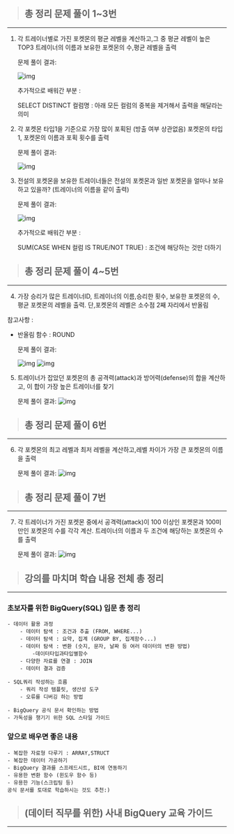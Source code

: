 > ## 총 정리 문제 풀이 1~3번
---

1. 각 트레이너별로 가진 포켓몬의 평균 레벨을 계산하고,그 중 평균 레벨이 높은 TOP3 트레이너의 이름과 보유한 포켓몬의 수,평균 레벨을 출력

    문제 풀이 결과:

    ![img](../img/image-125.png)

    추가적으로 배워간 부분 :

    SELECT
        DISTINCT
            컬럼명
    : 아래 모든 컬럼의 중복을 제거해서 출력을 해달라는 의미

2. 각 포켓몬 타입1을 기준으로 가장 많이 포획된 (방출 여부 상관없음) 포켓몬의 타입1, 포켓몬의 이름과 포획 횟수를 출력

    문제 풀이 결과:

    ![img](../img/image-126.png)

3. 전설의 포켓몬을 보유한 트레이너들은 전설의 포켓몬과 일반 포켓몬을 얼마나 보유하고 있을까? (트레이너의 이름을 같이 출력)

    문제 풀이 결과:

    ![img](../img/image-127.png)

    추가적으로 배워간 부분 :

    SUM(CASE WHEN 컬럼 IS TRUE/NOT TRUE)
    : 조건에 해당하는 것만 더하기


> ## 총 정리 문제 풀이 4~5번
---
4. 가장 승리가 많은 트레이너ID, 트레이너의 이름,승리한 횟수, 보유한 포켓몬의 수, 평균 포켓몬의 레벨을 출력. 단,포켓몬의 레벨은 소수점 2째 자리에서 반올림

 참고사항 :
 - 반올림 함수 : ROUND

    문제 풀이 결과:

    ![img](../img/image-128.png)
    ![img](../img/image-129.png)

5. 트레이너가 잡았던 포켓몬의 총 공격력(attack)과 방어력(defense)의 합을 계산하고, 이 합이 가장 높은 트레이너를 찾기

    문제 풀이 결과:
    ![img](../img/image-130.png)

> ## 총 정리 문제 풀이 6번
---

6. 각 포켓몬의 최고 레벨과 최저 레벨을 계산하고,레벨 차이가 가장 큰 포켓몬의 이름을 출력

    문제 풀이 결과:
    ![img](../img/image-131.png)

> ## 총 정리 문제 풀이 7번
---

7. 각 트레이너가 가진 포켓몬 중에서 공격력(attack)이 100 이상인 포켓몬과 100미만인 포켓몬의 수를 각각 계산. 트레이너의 이름과 두 조건에 해당하는 포켓몬의 수를 출력

    문제 풀이 결과:
    ![img](../img/image-132.png)

> ## 강의를 마치며 학습 내용 전체 총 정리
---

### 초보자를 위한 BigQuery(SQL) 입문 총 정리

```
- 데이터 활용 과정
    - 데이터 탐색 : 조건과 추출 (FROM, WHERE...)
    - 데이터 탐색 : 요약, 집계 (GROUP BY, 집계함수...)
    - 데이터 탐색 : 변환 (숫지, 문자, 날짜 등 여러 데이터의 변환 방법)
        -데이터타입과타입별함수
    - 다양한 자료를 연결 : JOIN
    - 데이터 결과 검증

- SQL쿼리 작성하는 흐름
    - 쿼리 작성 템플릿, 생산성 도구
    - 오류를 디버깅 하는 방법

- BigQuery 공식 문서 확인하는 방법
- 가독성을 챙기기 위한 SQL 스타일 가이드
```

### 앞으로 배우면 좋은 내용

```
- 복잡한 자료형 다루기 : ARRAY,STRUCT
- 복잡한 데이터 가공하기
- BigQuery 결과를 스프레드시트, BI에 연동하기
- 유용한 변환 함수 (윈도우 함수 등)
- 유용한 기능(스크립팅 등)
공식 문서를 토대로 학습하시는 것도 추천:)
```

> ## (데이터 직무를 위한) 사내 BigQuery 교육 가이드
---